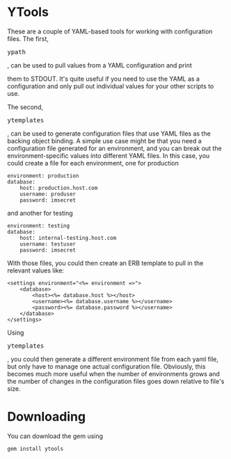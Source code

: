 # YTools

These are a couple of YAML-based tools for working with configuration files.  The first, 
<pre>ypath</pre>, can be used to pull values from a YAML configuration and print
them to STDOUT.  It's quite useful if you need to use the YAML as a configuration
and only pull out individual values for your other scripts to use.

The second, <pre>ytemplates</pre>, can be used to generate configuration files
that use YAML files as the backing object binding.  A simple use case might
be that you need a configuration file generated for an environment, and you
can break out the environment-specific values into different YAML files.
In this case, you could create a file for each environment, one for production

    environment: production
    database:
        host: production.host.com
        username: produser
        password: imsecret

and another for testing

    environment: testing
    database:
        host: internal-testing.host.com
        username: testuser
        password: imsecret

With those files, you could then create an ERB template to pull in the relevant
values like:

    <settings environment="<%= environment =>">
        <database>
            <host><%= database.host %></host>
            <username><%= database.username %></username>
            <password><%= database.password %></username>
        </database>
    </settings>

Using <pre>ytemplates</pre>, you could then generate a different environment
file from each yaml file, but only have to manage one actual configuration file.
Obviously, this becomes much more useful when the number of environments grows
and the number of changes in the configuration files goes down relative to file's
size.

# Downloading

You can download the gem using

    gem install ytools

